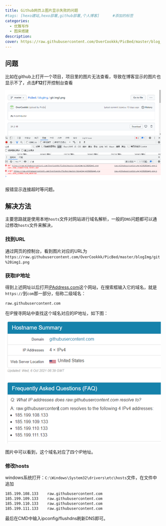 ```yaml
---
title: Github网页上图片显示失败的问题
#tags: [hexo建站,hexo部署,github部署,个人博客]      #添加的标签
categories: 
  - 优雅写作
  - 图床搭建
description: 
cover: https://raw.githubusercontent.com/OverCookkk/PicBed/master/blog_cover_images/391066.jpeg
---
```




## 问题

比如在github上打开一个项目，项目里的图片无法查看，导致在博客显示的图片也显示不了，点击**F12**打开控制台查看

![pic_fail](https://raw.githubusercontent.com/OverCookkk/PicBed/master/blogImg/pic_fail.png)

报错显示连接超时等问题。



## 解决方法

主要思路就是使用本地`hosts`文件对网站进行域名解析，一般的`DNS`问题都可以通过修改`hosts`文件来解决，

### 找到URL

通过网页的控制台，看到图片对应的URL为`https://raw.githubusercontent.com/OverCookkk/PicBed/master/blogImg/git%20img1.png`

###  获取IP地址

得到上述网址以后打开[IPAddress.com](https://www.ipaddress.com/)这个网站，在搜索框输入它的域名，就是`https://`到`com`那一部分，俗称二级域名：

```text
raw.githubusercontent.com
```

在IP搜寻网站中查找这个域名对应的IP地址，如下图：

![pic_fail_2](https://raw.githubusercontent.com/OverCookkk/PicBed/master/blogImg/pic_fail_2.png)

图片中可以看到，这个域名对应了四个IP地址。

### 修改hosts

windows系统打开：`C:\Windows\System32\drivers\etc\hosts`文件，在文件中追加

```text
185.199.108.133    raw.githubusercontent.com
185.199.109.133    raw.githubusercontent.com
185.199.110.133    raw.githubusercontent.com
185.199.111.133    raw.githubusercontent.com
```

最后在CMD中输入ipconfig/flushdns刷新DNS即可。
